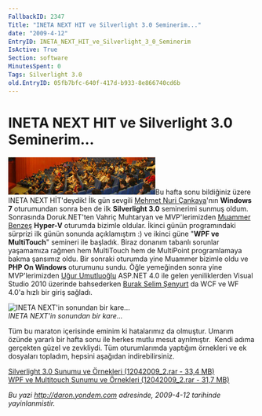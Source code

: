 ```yaml
---
FallbackID: 2347
Title: "INETA NEXT HIT ve Silverlight 3.0 Seminerim..."
date: "2009-4-12"
EntryID: INETA_NEXT_HIT_ve_Silverlight_3_0_Seminerim
IsActive: True
Section: software
MinutesSpent: 0
Tags: Silverlight 3.0
old.EntryID: 05fb7bfc-640f-417d-b933-8e866740cd6b
---
```

# INETA NEXT HIT ve Silverlight 3.0 Seminerim...
![](media/INETA_NEXT_HIT_ve_Silverlight_3_0_Seminerim/12042009_4.jpg)Bu hafta sonu
bildiğiniz üzere INETA NEXT HİT'deydik! İlk gün sevgili [Mehmet Nuri
Çankaya](http://www.nuricankaya.com/)'nın **Windows 7** oturumundan
sonra ben de ilk **Silverlight 3.0** seminerimi sunmuş oldum. Sonrasında
Doruk.NET'ten Vahriç Muhtaryan ve MVP'lerimizden [Muammer
Benzeş](http://www.muammerbenzes.com/) **Hyper-V** oturumda bizimle
oldular. İkinci günün programındaki sürprizi ilk günün sonunda
açıklamıştım :) ve ikinci güne "**WPF ve MultiTouch**" semineri ile
başladık. Biraz donanım tabanlı sorunlar yaşamamıza rağmen hem
MultiTouch hem de MultiPoint programlamaya bakma şansımız oldu. Bir
sonraki oturumda yine Muammer bizimle oldu ve **PHP On Windows**
oturumunu sundu. Öğle yemeğinden sonra yine MVP'lerimizden [Uğur
Umutluoğlu](http://www.umutluoglu.com/) ASP.NET 4.0 ile gelen
yeniliklerden Visual Studio 2010 üzerinde bahsederken [Burak Selim
Şenyurt](http://www.bsenyurt.com/) da WCF ve WF 4.0'a hızlı bir giriş
sağladı.

![INETA NEXT'in sonundan bir
kare...](media/INETA_NEXT_HIT_ve_Silverlight_3_0_Seminerim/12042009_1.jpg)\
*INETA NEXT'in sonundan bir kare...*

Tüm bu maraton içerisinde eminim ki hatalarımız da olmuştur. Umarım
özünde yararlı bir hafta sonu ile herkes mutlu mesut ayrılmıştır.  Kendi
adıma gerçekten güzel ve zevkliydi. Tüm oturumlarımda yaptığım örnekleri
ve ek dosyaları topladım, hepsini aşağıdan indirebilirsiniz.

[Silverlight 3.0 Sunumu ve Örnekleri (12042009\_2.rar - 33,4
MB)](media/INETA_NEXT_HIT_ve_Silverlight_3_0_Seminerim/12042009_2.rar)\
 [WPF ve Multitouch Sunumu ve Örnekleri (12042009\_2.rar - 31,7
MB)](media/INETA_NEXT_HIT_ve_Silverlight_3_0_Seminerim/12042009_3.rar)



*Bu yazi http://daron.yondem.com adresinde, 2009-4-12 tarihinde yayinlanmistir.*
